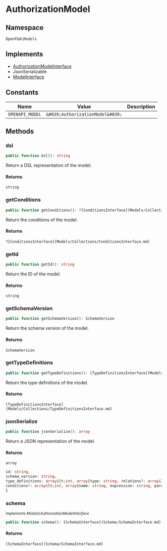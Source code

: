 # AuthorizationModel


## Namespace
`OpenFGA\Models`

## Implements
* [AuthorizationModelInterface](Models/AuthorizationModelInterface.md)
* JsonSerializable
* [ModelInterface](Models/ModelInterface.md)

## Constants
| Name | Value | Description |
|------|-------|-------------|
| `OPENAPI_MODEL` | `&#039;AuthorizationModel&#039;` |  |


## Methods
### dsl


```php
public function dsl(): string
```

Return a DSL representation of the model.


#### Returns
`string`

### getConditions


```php
public function getConditions(): ?[ConditionsInterface](Models/Collections/ConditionsInterface.md)
```

Return the conditions of the model.


#### Returns
`?[ConditionsInterface](Models/Collections/ConditionsInterface.md)`

### getId


```php
public function getId(): string
```

Return the ID of the model.


#### Returns
`string`

### getSchemaVersion


```php
public function getSchemaVersion(): SchemaVersion
```

Return the schema version of the model.


#### Returns
`SchemaVersion`

### getTypeDefinitions


```php
public function getTypeDefinitions(): [TypeDefinitionsInterface](Models/Collections/TypeDefinitionsInterface.md)
```

Return the type definitions of the model.


#### Returns
`[TypeDefinitionsInterface](Models/Collections/TypeDefinitionsInterface.md)`

### jsonSerialize


```php
public function jsonSerialize(): array
```

Return a JSON representation of the model.


#### Returns
`array`
```php
id: string,
schema_version: string,
type_definitions: array&lt;int, array{type: string, relations?: array&lt;string, mixed&gt;, metadata?: array&lt;string, mixed&gt;}&gt;,
conditions?: array&lt;int, array{name: string, expression: string, parameters?: array&lt;string, mixed&gt;, metadata?: array&lt;string, mixed&gt;}&gt;
}
```

### schema

*<small>Implements Models\AuthorizationModelInterface</small>*  

```php
public function schema(): [SchemaInterface](Schema/SchemaInterface.md)
```



#### Returns
`[SchemaInterface](Schema/SchemaInterface.md)`

